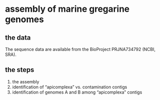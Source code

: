 # assembly of marine gregarine genomes


## the data

The sequence data are available from the BioProject PRJNA734792 (NCBI, SRA).



## the steps

1. the assembly
2. identification of “apicomplexa” vs. contamination contigs
3. identification of genomes A and B among “apicomplexa” contigs 





